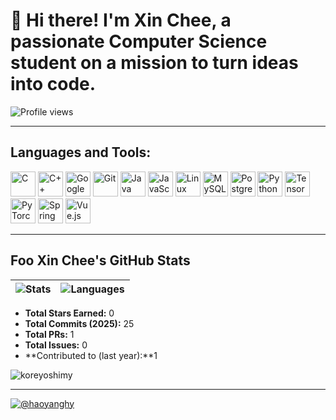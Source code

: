 # 👋 Hi there! I'm Xin Chee, a passionate Computer Science student on a mission to turn ideas into code.

![Profile views](https://komarev.com/ghpvc/?username=koreyoshimy&label=Profile%20views&color=0e75b6&style=flat) 

---

## Languages and Tools:

<p align="left">
  <img src="https://cdn.jsdelivr.net/gh/devicons/devicon/icons/c/c-original.svg" alt="C" width="40" height="40"/>
  <img src="https://cdn.jsdelivr.net/gh/devicons/devicon/icons/cplusplus/cplusplus-original.svg" alt="C++" width="40" height="40"/>
  <img src="https://cdn.jsdelivr.net/gh/devicons/devicon/icons/googlecloud/googlecloud-original.svg" alt="Google Cloud" width="40" height="40"/>
  <img src="https://cdn.jsdelivr.net/gh/devicons/devicon/icons/git/git-original.svg" alt="Git" width="40" height="40"/>
  <img src="https://cdn.jsdelivr.net/gh/devicons/devicon/icons/java/java-original.svg" alt="Java" width="40" height="40"/>
  <img src="https://cdn.jsdelivr.net/gh/devicons/devicon/icons/javascript/javascript-original.svg" alt="JavaScript" width="40" height="40"/>
  <img src="https://cdn.jsdelivr.net/gh/devicons/devicon/icons/linux/linux-original.svg" alt="Linux" width="40" height="40"/>
  <img src="https://cdn.jsdelivr.net/gh/devicons/devicon/icons/mysql/mysql-original.svg" alt="MySQL" width="40" height="40"/>
  <img src="https://cdn.jsdelivr.net/gh/devicons/devicon/icons/postgresql/postgresql-original.svg" alt="PostgreSQL" width="40" height="40"/>
  <img src="https://cdn.jsdelivr.net/gh/devicons/devicon/icons/python/python-original.svg" alt="Python" width="40" height="40"/>
  <img src="https://cdn.jsdelivr.net/gh/devicons/devicon/icons/tensorflow/tensorflow-original.svg" alt="TensorFlow" width="40" height="40"/>
  <img src="https://cdn.jsdelivr.net/gh/devicons/devicon/icons/pytorch/pytorch-original.svg" alt="PyTorch" width="40" height="40"/>
  <img src="https://cdn.jsdelivr.net/gh/devicons/devicon/icons/spring/spring-original.svg" alt="Spring" width="40" height="40"/>
  <img src="https://cdn.jsdelivr.net/gh/devicons/devicon/icons/vuejs/vuejs-original.svg" alt="Vue.js" width="40" height="40"/>
</p>

---

## Foo Xin Chee's GitHub Stats

| ![Stats](https://github-readme-stats.vercel.app/api?username=koreyoshimy&show_icons=true&hide_title=true&count_private=true&hide=prs,issues&custom_title=Foo%20Xin%20Chee's%20GitHub%20Stats&theme=default) | ![Languages](https://github-readme-stats.vercel.app/api/top-langs/?username=koreyoshimy&layout=compact&theme=default) |
| --- | --- |

- **Total Stars Earned:** 0 
- **Total Commits (2025):** 25
- **Total PRs:** 1  
- **Total Issues:** 0  
- **Contributed to (last year):**1

<p align="left">
  <img src="https://github-readme-stats.vercel.app/api/pin/?username=haoyanghy&repo=koreyoshimy&theme=default" alt="koreyoshimy" />
</p>

---
[![@haoyanghy](https://avatars.githubusercontent.com/koreyoshimy?size=32)](https://github.com/koreyoshimy)
